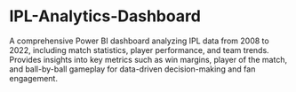# IPL-Analytics-Dashboard
A comprehensive Power BI dashboard analyzing IPL data from 2008 to 2022, including match statistics, player performance, and team trends. Provides insights into key metrics such as win margins, player of the match, and ball-by-ball gameplay for data-driven decision-making and fan engagement.

